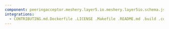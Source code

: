 ```yaml
---
component: peeringacceptor.meshery.layer5.io.meshery.layer5io.schema.json
integrations:
  - CONTRIBUTING.md.Dockerfile .LICENSE .Makefile .README.md .build .consul .go.mod .go.sum .helpers .internal .main.go .output .peeringacceptor.meshery.layer5.io.meshery.layer5io.schema.json.md .templates .tests
---
```

